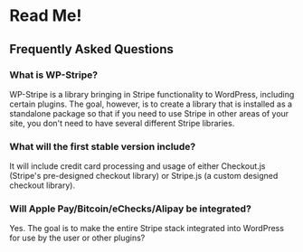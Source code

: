 # Read Me!
## Frequently Asked Questions
### What is WP-Stripe?
WP-Stripe is a library bringing in Stripe functionality to WordPress, including certain plugins. The goal, however, is to create a library that is installed as a standalone package so that if you need to use Stripe in other areas of your site, you don't need to have several different Stripe libraries.

### What will the first stable version include?
It will include credit card processing and usage of either Checkout.js (Stripe's pre-designed checkout library) or Stripe.js (a custom designed checkout library).

### Will Apple Pay/Bitcoin/eChecks/Alipay be integrated?
Yes. The goal is to make the entire Stripe stack integrated into WordPress for use by the user or other plugins?
